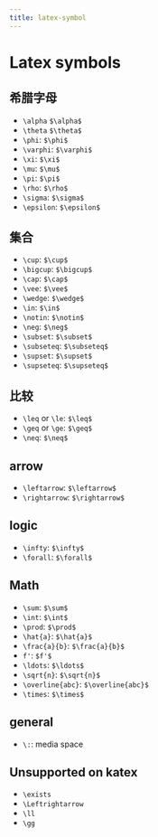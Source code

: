 ```yaml
---
title: latex-symbol
---
```


# Latex symbols

## 希腊字母

* `\alpha` `$\alpha$`
* `\theta` `$\theta$`
* `\phi`: `$\phi$`
* `\varphi`: `$\varphi$`
* `\xi`: `$\xi$`
* `\mu`: `$\mu$`
* `\pi`: `$\pi$`
* `\rho`: `$\rho$`
* `\sigma`: `$\sigma$`
* `\epsilon`: `$\epsilon$`

## 集合

* `\cup`: `$\cup$`
* `\bigcup`: `$\bigcup$`
* `\cap`: `$\cap$`
* `\vee`: `$\vee$`
* `\wedge`: `$\wedge$`
* `\in`: `$\in$`
* `\notin`: `$\notin$`
* `\neg`: `$\neg$`
* `\subset`: `$\subset$`
* `\subseteq`: `$\subseteq$`
* `\supset`: `$\supset$`
* `\supseteq`: `$\supseteq$`

## 比较

* `\leq` or `\le`: `$\leq$`
* `\geq` or `\ge`: `$\geq$`
* `\neq`: `$\neq$`

## arrow

* `\leftarrow`: `$\leftarrow$`
* `\rightarrow`: `$\rightarrow$`

## logic

* `\infty`: `$\infty$`
* `\forall`: `$\forall$`

## Math

* `\sum`: `$\sum$`
* `\int`: `$\int$`
* `\prod`: `$\prod$`
* `\hat{a}`: `$\hat{a}$`
* `\frac{a}{b}`: `$\frac{a}{b}$`
* `f'`: `$f'$`
* `\ldots`: `$\ldots$`
* `\sqrt{n}`: `$\sqrt{n}$`
* `\overline{abc}`: `$\overline{abc}$`
* `\times`: `$\times$`

## general

* `\:`: media space

## Unsupported on katex

* `\exists`
* `\Leftrightarrow`
* `\ll`
* `\gg`
